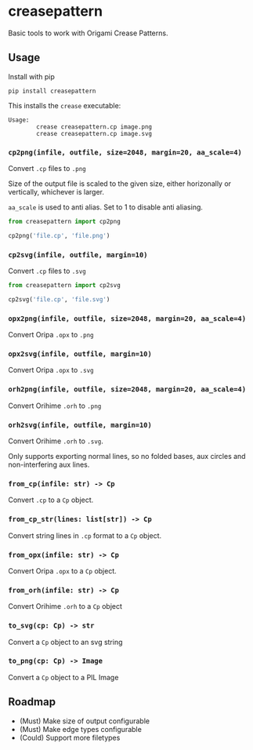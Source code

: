 # creasepattern

Basic tools to work with Origami Crease Patterns.

## Usage

Install with pip

```
pip install creasepattern
```

This installs the `crease` executable:

```
Usage:
        crease creasepattern.cp image.png
        crease creasepattern.cp image.svg
```

### `cp2png(infile, outfile, size=2048, margin=20, aa_scale=4)`

Convert `.cp` files to `.png`

Size of the output file is scaled to the given size, either horizonally or vertically, whichever is larger.

`aa_scale` is used to anti alias. Set to 1 to disable anti aliasing.

```python
from creasepattern import cp2png

cp2png('file.cp', 'file.png')
```

### `cp2svg(infile, outfile, margin=10)`

Convert `.cp` files to `.svg`

```python
from creasepattern import cp2svg

cp2svg('file.cp', 'file.svg')
```

### `opx2png(infile, outfile, size=2048, margin=20, aa_scale=4)`

Convert Oripa `.opx` to `.png`

### `opx2svg(infile, outfile, margin=10)`

Convert Oripa `.opx` to `.svg`

### `orh2png(infile, outfile, size=2048, margin=20, aa_scale=4)`

Convert Orihime `.orh` to `.png`

### `orh2svg(infile, outfile, margin=10)`

Convert Orihime `.orh` to `.svg`.

Only supports exporting normal lines, so no folded bases, aux circles and non-interfering aux lines.

### `from_cp(infile: str) -> Cp`

Convert `.cp` to a `Cp` object.

### `from_cp_str(lines: list[str]) -> Cp`

Convert string lines in `.cp` format to a `Cp` object.

### `from_opx(infile: str) -> Cp`

Convert Oripa `.opx` to a `Cp` object.

### `from_orh(infile: str) -> Cp`

Convert Orihime `.orh` to a `Cp` object

### `to_svg(cp: Cp) -> str`

Convert a `Cp` object to an svg string

### `to_png(cp: Cp) -> Image`

Convert a `Cp` object to a PIL Image

## Roadmap

* (Must) Make size of output configurable
* (Must) Make edge types configurable
* (Could) Support more filetypes